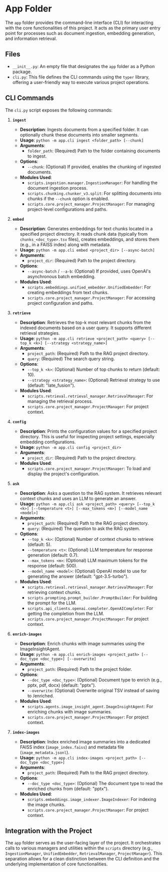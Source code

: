 # App Folder

The `app` folder provides the command-line interface (CLI) for interacting with the core functionalities of this project. It acts as the primary user entry point for processes such as document ingestion, embedding generation, and information retrieval.

## Files

-   `__init__.py`: An empty file that designates the `app` folder as a Python package.
-   `cli.py`: This file defines the CLI commands using the `typer` library, offering a user-friendly way to execute various project operations.

## CLI Commands

The `cli.py` script exposes the following commands:

1.  **`ingest`**
    *   **Description**: Ingests documents from a specified folder. It can optionally chunk these documents into smaller segments.
    *   **Usage**: `python -m app.cli ingest <folder_path> [--chunk]`
    *   **Arguments**:
        *   `folder_path`: (Required) Path to the folder containing documents to ingest.
    *   **Options**:
        *   `--chunk`: (Optional) If provided, enables the chunking of ingested documents.
    *   **Modules Used**:
        *   `scripts.ingestion.manager.IngestionManager`: For handling the document ingestion process.
        *   `scripts.chunking.chunker_v3.split`: For splitting documents into chunks if the `--chunk` option is enabled.
        *   `scripts.core.project_manager.ProjectManager`: For managing project-level configurations and paths.

2.  **`embed`**
    *   **Description**: Generates embeddings for text chunks located in a specified project directory. It reads chunk data (typically from `chunks_<doc_type>.tsv` files), creates embeddings, and stores them (e.g., in a FAISS index) along with metadata.
    *   **Usage**: `python -m app.cli embed <project_dir> [--async-batch]`
    *   **Arguments**:
        *   `project_dir`: (Required) Path to the project directory.
    *   **Options**:
        *   `--async-batch` / `--a-b`: (Optional) If provided, uses OpenAI's asynchronous batch embedding.
    *   **Modules Used**:
        *   `scripts.embeddings.unified_embedder.UnifiedEmbedder`: For creating embeddings from text chunks.
        *   `scripts.core.project_manager.ProjectManager`: For accessing project configuration and paths.

3.  **`retrieve`**
    *   **Description**: Retrieves the top-k most relevant chunks from the indexed documents based on a user query. It supports different retrieval strategies.
    *   **Usage**: `python -m app.cli retrieve <project_path> <query> [--top_k <k>] [--strategy <strategy_name>]`
    *   **Arguments**:
        *   `project_path`: (Required) Path to the RAG project directory.
        *   `query`: (Required) The search query string.
    *   **Options**:
        *   `--top_k <k>`: (Optional) Number of top chunks to return (default: 10).
        *   `--strategy <strategy_name>`: (Optional) Retrieval strategy to use (default: "late_fusion").
    *   **Modules Used**:
        *   `scripts.retrieval.retrieval_manager.RetrievalManager`: For managing the retrieval process.
        *   `scripts.core.project_manager.ProjectManager`: For project context.

4.  **`config`**
    *   **Description**: Prints the configuration values for a specified project directory. This is useful for inspecting project settings, especially embedding configurations.
    *   **Usage**: `python -m app.cli config <project_dir>`
    *   **Arguments**:
        *   `project_dir`: (Required) Path to the project directory.
    *   **Modules Used**:
        *   `scripts.core.project_manager.ProjectManager`: To load and display the project's configuration.

5.  **`ask`**
    *   **Description**: Asks a question to the RAG system. It retrieves relevant context chunks and uses an LLM to generate an answer.
    *   **Usage**: `python -m app.cli ask <project_path> <query> [--top_k <k>] [--temperature <t>] [--max_tokens <m>] [--model_name <model>]`
    *   **Arguments**:
        *   `project_path`: (Required) Path to the RAG project directory.
        *   `query`: (Required) The question to ask the RAG system.
    *   **Options**:
        *   `--top_k <k>`: (Optional) Number of context chunks to retrieve (default: 5).
        *   `--temperature <t>`: (Optional) LLM temperature for response generation (default: 0.7).
        *   `--max_tokens <m>`: (Optional) LLM maximum tokens for the response (default: 500).
        *   `--model_name <model>`: (Optional) OpenAI model to use for generating the answer (default: "gpt-3.5-turbo").
    *   **Modules Used**:
        *   `scripts.retrieval.retrieval_manager.RetrievalManager`: For retrieving context chunks.
        *   `scripts.prompting.prompt_builder.PromptBuilder`: For building the prompt for the LLM.
        *   `scripts.api_clients.openai.completer.OpenAICompleter`: For getting the completion from the LLM.
        *   `scripts.core.project_manager.ProjectManager`: For project context.

6.  **`enrich-images`**
    *   **Description**: Enrich chunks with image summaries using the ImageInsightAgent.
    *   **Usage**: `python -m app.cli enrich-images <project_path> [--doc_type <doc_type>] [--overwrite]`
    *   **Arguments**:
        *   `project_path`: (Required) Path to the project folder.
    *   **Options**:
        *   `--doc_type <doc_type>`: (Optional) Document type to enrich (e.g., pptx, pdf, docx) (default: "pptx").
        *   `--overwrite`: (Optional) Overwrite original TSV instead of saving to /enriched.
    *   **Modules Used**:
        *   `scripts.agents.image_insight_agent.ImageInsightAgent`: For enriching chunks with image summaries.
        *   `scripts.core.project_manager.ProjectManager`: For project context.

7.  **`index-images`**
    *   **Description**: Index enriched image summaries into a dedicated FAISS index (`image_index.faiss`) and metadata file (`image_metadata.jsonl`).
    *   **Usage**: `python -m app.cli index-images <project_path> [--doc_type <doc_type>]`
    *   **Arguments**:
        *   `project_path`: (Required) Path to the RAG project directory.
    *   **Options**:
        *   `--doc_type <doc_type>`: (Optional) The document type to read the enriched chunks from (default: "pptx").
    *   **Modules Used**:
        *   `scripts.embeddings.image_indexer.ImageIndexer`: For indexing the image chunks.
        *   `scripts.core.project_manager.ProjectManager`: For project context.

## Integration with the Project

The `app` folder serves as the user-facing layer of the project. It orchestrates calls to various managers and utilities within the `scripts` directory (e.g., `IngestionManager`, `UnifiedEmbedder`, `RetrievalManager`, `ProjectManager`). This separation allows for a clean distinction between the CLI definition and the underlying implementation of core functionalities.
